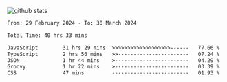 
![github stats](https://github-readme-stats.vercel.app/api?username=realmahd1&show_icons=true&theme=codeSTACKr&hide_rank=true&count_private=true)

<!--START_SECTION:waka-->

```txt
From: 29 February 2024 - To: 30 March 2024

Total Time: 40 hrs 33 mins

JavaScript        31 hrs 29 mins  >>>>>>>>>>>>>>>>>>>------   77.66 %
TypeScript        2 hrs 56 mins   >>-----------------------   07.24 %
JSON              1 hr 44 mins    >------------------------   04.29 %
Groovy            1 hr 22 mins    >------------------------   03.39 %
CSS               47 mins         -------------------------   01.93 %
```

<!--END_SECTION:waka-->
